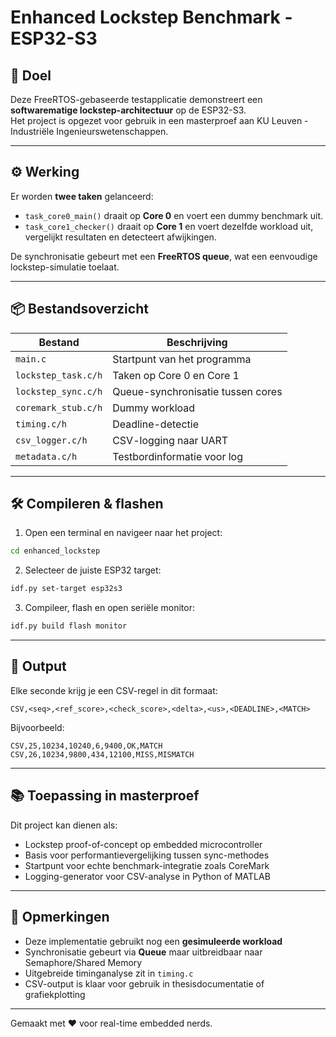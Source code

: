 
# Enhanced Lockstep Benchmark - ESP32-S3

## 🎯 Doel

Deze FreeRTOS-gebaseerde testapplicatie demonstreert een **softwarematige lockstep-architectuur** op de ESP32-S3.  
Het project is opgezet voor gebruik in een masterproef aan KU Leuven - Industriële Ingenieurswetenschappen.

---

## ⚙️ Werking

Er worden **twee taken** gelanceerd:

- `task_core0_main()` draait op **Core 0** en voert een dummy benchmark uit.
- `task_core1_checker()` draait op **Core 1** en voert dezelfde workload uit, vergelijkt resultaten en detecteert afwijkingen.

De synchronisatie gebeurt met een **FreeRTOS queue**, wat een eenvoudige lockstep-simulatie toelaat.

---

## 📦 Bestandsoverzicht

| Bestand              | Beschrijving                            |
|----------------------|------------------------------------------|
| `main.c`             | Startpunt van het programma              |
| `lockstep_task.c/h`  | Taken op Core 0 en Core 1                |
| `lockstep_sync.c/h`  | Queue-synchronisatie tussen cores        |
| `coremark_stub.c/h`  | Dummy workload                           |
| `timing.c/h`         | Deadline-detectie                        |
| `csv_logger.c/h`     | CSV-logging naar UART                    |
| `metadata.c/h`       | Testbordinformatie voor log              |

---

## 🛠️ Compileren & flashen

1. Open een terminal en navigeer naar het project:
```bash
cd enhanced_lockstep
```

2. Selecteer de juiste ESP32 target:
```bash
idf.py set-target esp32s3
```

3. Compileer, flash en open seriële monitor:
```bash
idf.py build flash monitor
```

---

## 🧪 Output

Elke seconde krijg je een CSV-regel in dit formaat:

```
CSV,<seq>,<ref_score>,<check_score>,<delta>,<us>,<DEADLINE>,<MATCH>
```

Bijvoorbeeld:

```
CSV,25,10234,10240,6,9400,OK,MATCH
CSV,26,10234,9800,434,12100,MISS,MISMATCH
```

---

## 📚 Toepassing in masterproef

Dit project kan dienen als:

- Lockstep proof-of-concept op embedded microcontroller
- Basis voor performantievergelijking tussen sync-methodes
- Startpunt voor echte benchmark-integratie zoals CoreMark
- Logging-generator voor CSV-analyse in Python of MATLAB

---

## 📍 Opmerkingen

- Deze implementatie gebruikt nog een **gesimuleerde workload**
- Synchronisatie gebeurt via **Queue** maar uitbreidbaar naar Semaphore/Shared Memory
- Uitgebreide timinganalyse zit in `timing.c`
- CSV-output is klaar voor gebruik in thesisdocumentatie of grafiekplotting

---

Gemaakt met ❤️ voor real-time embedded nerds.
